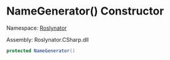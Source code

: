 # NameGenerator\(\) Constructor

Namespace: [Roslynator](../../README.md)

Assembly: Roslynator\.CSharp\.dll

```csharp
protected NameGenerator()
```

